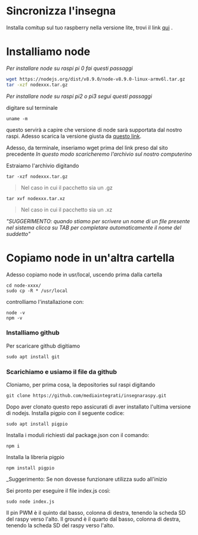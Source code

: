 # Sincronizza l'insegna

Installa comitup sul tuo raspberry nella versione lite, trovi il link [qui](https://steele.debian.net/comitup/image_2020-06-05-Comitup-lite.zip) .

# Installiamo node 

_Per installare node su raspi pi 0 fai questi passaggi_

```sh
wget https://nodejs.org/dist/v8.9.0/node-v8.9.0-linux-armv6l.tar.gz
tar -xzf nodexxx.tar.gz
```
_Per installare node su raspi pi2 o pi3 segui questi passaggi_

digitare sul terminale

```
uname -m
```
questo servirà a capire che versione di node sarà supportata dal nostro raspi. Adesso scarica la versione giusta da [questo link](https://nodejs.org/en/download/).

Adesso, da terminale, inseriamo wget prima del link preso dal sito precedente 
_In questo modo scaricheremo l'archivio sul nostro computerino_

Estraiamo l'archivio digitando

```
tar -xzf nodexxx.tar.gz
```

>Nel caso in cui il pacchetto sia un .gz

```
tar xvf nodexxx.tar.xz
```

>Nel caso in cui il pacchetto sia un .xz

_"SUGGERIMENTO: quando stiamo per scrivere un nome di un file presente nel sistema clicca su TAB per completare automaticamente il nome del suddetto"_

# Copiamo node in un'altra cartella

Adesso copiamo node in usr/local, uscendo prima dalla cartella

```
cd node-xxxx/
sudo cp -R * /usr/local
```

controlliamo l'installazione con:

```
node -v
npm -v
```
### Installiamo github

Per scaricare github digitiamo

```
sudo apt install git
```
### Scarichiamo e usiamo il file da github

Cloniamo, per prima cosa, la depositories sul raspi digitando

```
git clone https://github.com/mediaintegrati/insegnaraspy.git
```

Dopo aver clonato questo repo assicurati di aver installato l'ultima versione di nodejs. 
Installa pigpio con il seguente codice: 

```
sudo apt install pigpio
```

Installa i moduli richiesti dal package.json  con il comando: 
```
npm i 
```
Installa la libreria pigpio
```
npm install pigpio
```
_Suggerimento: Se non dovesse funzionare utilizza sudo all'inizio

Sei pronto per eseguire il file index.js così:
```
sudo node index.js
```

Il pin PWM è il quinto dal basso, colonna di destra, tenendo la scheda SD del raspy verso l'alto.
Il ground è il quarto dal basso, colonna di destra, tenendo la scheda SD del raspy verso l'alto.
